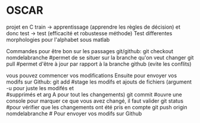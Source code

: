 # OSCAR
projet en C
train -> apprentissage (apprendre les règles de décision) et donc test -> test (efficacité et robustesse méthode)
Test  differentes morphologies pour l'alphabet sous matlab 


Commandes pour être bon sur les passages git/github:
git checkout nomdelabranche                               #permet de se situer sur la branche qu'on veut changer
git pull                                                  #permet d'être à jour par rapport à la branche github (evite les conflits)

vous pouvez commencer vos modifications
Ensuite pour envoyer vos modifs sur Github:
git add                                                   #stage les modifs et ajouts de fichiers (argument -u pour juste les modifés et       
                                                          #supprimés et arg A pour tout les changements)
git commit                                                #ouvre une console pour marquer ce que vous avez changé, il faut valider
git status                                                #pour vérifier que les changements ont été pris en compte
git push origin nomdelabranche                            # Pour envoyer vos modifs sur Github
